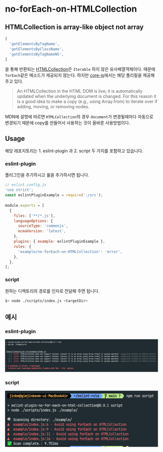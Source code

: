 # no-forEach-on-HTMLCollection

## HTMLCollection is array-like object not array

```js
[
  'getElementsByTagName',
  'getElementsByClassName',
  'getElementsByTagNameNS',
]
```

을 통해 반환되는 [HTMLCollection](https://developer.mozilla.org/en-US/docs/Web/API/HTMLCollection)은 `Iterable` 하지 않은 유사배열객체이다. 때문에 `forEach`같은 메소드가 제공되지 않는다. 하지만 [core-js](https://github.com/zloirock/core-js?tab=readme-ov-file#iterable-dom-collections)에서는 해당 폴리필을 제공해 주고 있다.

>An HTMLCollection in the HTML DOM is live; it is automatically updated when the underlying document is changed. For this reason it is a good idea to make a copy (e.g., using Array.from) to iterate over if adding, moving, or removing nodes.

MDN에 설명에 따르면 `HTMLCollection`의 경우 `document`가 변경될때마다 자동으로 변경되기 때문에 copy를 만들어서 사용하는 것이 올바른 사용방법이다.

## Usage

해당 레포지토리는 1. eslint-plugin 과 2. script 두 가지를 포함하고 있습니다.

### eslint-plugin

플러그인을 추가하시고 룰을 추가하시면 됩니다.

```js
// eslint.config.js
'use strict';
const eslintPluginExample = require('./src');

module.exports = [
  {
    files: ['**/*.js'],
    languageOptions: {
      sourceType: 'commonjs',
      ecmaVersion: 'latest',
    },
    plugins: { example: eslintPluginExample },
    rules: {
      'example/no-forEach-on-HTMLCollection': 'error',
    },
  },
];
```

### script

원하는 디렉토리의 경로를 인자로 전달해 주면 됩니다.

```sh
$> node ./scripts/index.js <targetDir>
```

## 예시

### eslint-plugin

![alt text](/images/image-1.png)

### script

![alt text](/images/image-2.png)
